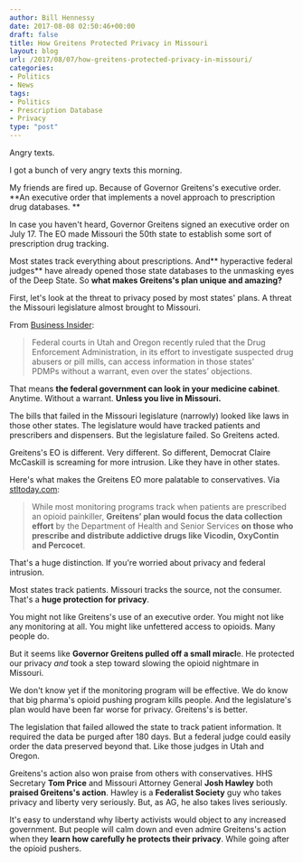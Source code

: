 ```yaml
---
author: Bill Hennessy
date: 2017-08-08 02:50:46+00:00
draft: false
title: How Greitens Protected Privacy in Missouri
layout: blog
url: /2017/08/07/how-greitens-protected-privacy-in-missouri/
categories:
- Politics
- News
tags:
- Politics
- Prescription Database
- Privacy
type: "post"
---
```


Angry texts.

I got a bunch of very angry texts this morning.

My friends are fired up. Because of Governor Greitens's executive order. **An executive order that implements a novel approach to prescription drug databases. **

In case you haven't heard, Governor Greitens signed an executive order on July 17. The EO made Missouri the 50th state to establish some sort of prescription drug tracking.

Most states track everything about prescriptions. And** hyperactive federal judges** have already opened those state databases to the unmasking eyes of the Deep State. So **what makes Greitens's plan unique and amazing?**

First, let's look at the threat to privacy posed by most states' plans. A threat the Missouri legislature almost brought to Missouri.

From [Business Insider](https://www.businessinsider.com/police-are-now-tracking-your-prescription-drugs-2017-8?&platform=bi-androidapp):



> Federal courts in Utah and Oregon recently ruled that the Drug Enforcement Administration, in its effort to investigate suspected drug abusers or pill mills, can access information in those states’ PDMPs without a warrant, even over the states’ objections.



That means **the federal government can look in your medicine cabinet**. Anytime. Without a warrant. **Unless you live in Missouri.**

The bills that failed in the Missouri legislature (narrowly) looked like laws in those other states. The legislature would have tracked patients and prescribers and dispensers. But the legislature failed. So Greitens acted.

Greitens's EO is different. Very different. So different, Democrat Claire McCaskill is screaming for more intrusion. Like they have in other states.

Here's what makes the Greitens EO more palatable to conservatives. Via [stltoday.com](https://www.stltoday.com/news/local/govt-and-politics/greitens-launches-painkiller-database-after-missouri-lawmakers-don-t/article_4b6ff0d0-db7c-5b5f-a008-e6197fd254ac.html):



> While most monitoring programs track when patients are prescribed an opioid painkiller, **Greitens’ plan would focus the data collection effort** by the Department of Health and Senior Services **on those who prescribe and distribute addictive drugs like Vicodin, OxyContin and Percocet**.



That's a huge distinction. If you're worried about privacy and federal intrusion.

Most states track patients. Missouri tracks the source, not the consumer. That's a **huge protection for privacy**.

You might not like Greitens's use of an executive order. You might not like any monitoring at all. You might like unfettered access to opioids. Many people do.

But it seems like **Governor Greitens pulled off a small miracl**e. He protected our privacy _and_ took a step toward slowing the opioid nightmare in Missouri.

We don't know yet if the monitoring program will be effective. We do know that big pharma's opioid pushing program kills people. And the legislature's plan would have been far worse for privacy. Greitens's is better.

The legislation that failed allowed the state to track patient information. It required the data be purged after 180 days. But a federal judge could easily order the data preserved beyond that. Like those judges in Utah and Oregon.

Greitens's action also won praise from others with conservatives. HHS Secretary **Tom Price** and Missouri Attorney General **Josh Hawley** both **praised Greitens's action**. Hawley is a **Federalist Society** guy who takes privacy and liberty very seriously. But, as AG, he also takes lives seriously.

It's easy to understand why liberty activists would object to any increased government. But people will calm down and even admire Greitens's action when they **learn how carefully he protects their privacy**. While going after the opioid pushers.


